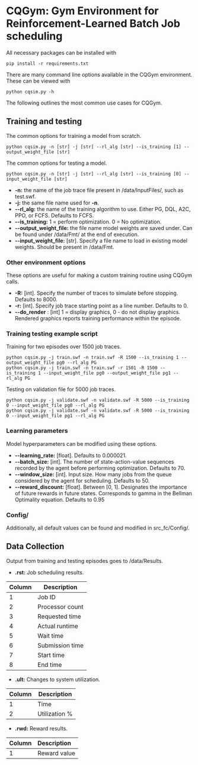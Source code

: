 # CQGym: Gym Environment for Reinforcement-Learned Batch Job scheduling 

All necessary packages can be installed with
```
pip install -r requirements.txt
```
There are many command line options available in the CQGym environment. These can be viewed with
```
python cqsim.py -h
```
The following outlines the most common use cases for CQGym.


## Training and testing
The common options for training a model from scratch. 
```
python cqsim.py -n [str] -j [str] --rl_alg [str] --is_training [1] --output_weight_file [str]
```
The common options for testing a model.
```
python cqsim.py -n [str] -j [str] --rl_alg [str] --is_training [0] --input_weight_file [str]
```
* **-n:** the name of the job trace file present in /data/InputFiles/, such as test.swf.
* **-j:** the same file name used for **-n**. 
* **--rl_alg:** the name of the training algorithm to use. Either PG, DQL, A2C, PPO, or FCFS. Defaults to FCFS.
* **--is_training:** 1 = perform optimization. 0 = No optimization.
* **--output_weight_file:** the file name model weights are saved under. Can be found under /data/Fmt/ at the end of execution.
* **--input_weight_file:** [str]. Specify a file name to load in existing model weights. Should be present in /data/Fmt.

### Other environment options
These options are useful for making a custom training routine using CQGym calls. 
* **-R:** [int]. Specify the number of traces to simulate before stopping. Defaults to 8000.
* **-r:** [int]. Specify job trace starting point as a line number. Defaults to 0.
* **--do_render** : [int] 1 = display graphics, 0 - do not display graphics. Rendered graphics reports training performance within the episode. 

### Training testing example script
Training for two episodes over 1500 job traces.
```
python cqsim.py -j train.swf -n train.swf -R 1500 --is_training 1 --output_weight_file pg0 --rl_alg PG
python cqsim.py -j train.swf -n train.swf -r 1501 -R 1500 --is_training 1 --input_weight_file pg0 --output_weight_file pg1 --rl_alg PG
```
Testing on validation file for 5000 job traces.
```
python cqsim.py -j validate.swf -n validate.swf -R 5000 --is_training 0 --input_weight_file pg0 --rl_alg PG
python cqsim.py -j validate.swf -n validate.swf -R 5000 --is_training 0 --input_weight_file pg1 --rl_alg PG
```

### Learning parameters
Model hyperparameters can be modified using these options.
* **--learning_rate:** [float]. Defaults to 0.000021.
* **--batch_size:** [int]. The number of state-action-value sequences recorded by the agent before performing optimization. Defaults to 70.
* **--window_size:** [int]. Input size. How many jobs from the queue considered by the agent for scheduling. Defaults to 50.
* **--reward_discount:** [float]. Between [0, 1]. Designates the importance of future rewards in future states. Corresponds to gamma in the Bellman Optimality equation. Defaults to 0.95

### Config/
Additionally, all default values can be found and modified in src_fc/Config/.

## Data Collection
Output from training and testing episodes goes to /data/Results.
* **.rst:** Job scheduling results.

| Column | Description     |
| ------ | -----------     |
| 1      | Job ID          | 
| 2      | Processor count |
| 3      | Requested time  |
| 4      | Actual runtime  |
| 5      | Wait time       |
| 6      | Submission time |
| 7      | Start time      |
| 8      | End time        |

* **.ult:** Changes to system utilization.

| Column | Description   |
| ------ | -----------   |
| 1      | Time          |
| 2      | Utilization % |

* **.rwd:** Reward results.

| Column | Description  |
| :----  | :----        |
| 1      | Reward value |
